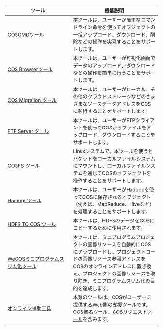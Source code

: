 <style>
table th:nth-of-type(1) {
width:200px;
}
table th:nth-of-type(3) {
width: 200px;
}
</style>

| ツール | 機能説明 |
|---------|---------|
| [COSCMDツール](/doc/product/436/10976) | 本ツールは、ユーザーが簡単なコマンドライン命令を使ってオブジェクトの一括アップロード、ダウンロード、削除などの操作を実現することをサポートします。|
| [COS Browserツール](/document/product/436/11366)| 本ツールは、ユーザーが可視化画面でデータのアップロード、ダウンロードなどの操作を簡単に行うことをサポートします。|
| [COS Migration ツール](/document/product/436/15392)| 本ツールは、ユーザーがローカル、その他のクラウドストレージなどのさまざまなソースデータアドレスをCOSに移行することをサポートします。|
|[FTP Server ツール](/doc/product/436/7214)|本ツールは、ユーザーがFTPクライアントを使ってCOSからファイルをアップロード、ダウンロードすることをサポートします。|
|[COSFS ツール](/doc/product/436/6883)| Linuxシステムで、本ツールを使うとバケットをローカルファイルシステムにマウントし、ローカルファイルシステムを通じてCOSのオブジェクトを操作することをサポートします。|
|[Hadoop ツール](/doc/product/436/6884)|本ツールは、ユーザーがHadoopを使ってCOSに保存されるオブジェクト（例えば、MapReduce、Hiveなど）を処理することをサポートします。|
| [HDFS TO COS ツール](/doc/product/436/7212) |本ツールは、HDFSのデータをCOSにコピーするために使用されます。|
|[WeCOSミニプログラムスリム化ツール](/doc/product/436/8218)|本ツールは、ミニプログラムプロジェクトの画像リソースを自動的にCOSにアップロードし、プロジェクトコードの画像リソース参照アドレスをCOSのオンラインアドレスに置き換え、プロジェクトの画像リソースを取り除き、ミニプログラムスリム化の目的を達成します。|
|[オンライン補助工具](https://cloud.tencent.com/document/product/436/30442)|本類のツールは、COSがユーザーに提供するWeb側の支援ツールです。[COS署名ツール](https://cos5.cloud.tencent.com/static/cos-sign/)、[COSリクエストツール](https://console.cloud.tencent.com/api/explorer?Product=cos&Version=2018-11-26&Action=GetService&SignVersion=)を含みます。|
